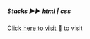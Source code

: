 *<h5 align="left">Stacks ▶︎▶︎ html | css</h5>* 

[Click here to visit 👀](https://yiyi41.github.io/blog-school-projet/) to visit
